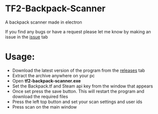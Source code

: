 # TF2-Backpack-Scanner
A backpack scanner made in electron

If you find any bugs or have a request please let me know by making an issue in the [issue](https://github.com/AleXu224/TF2-Backpack-Scanner/issues) tab

# Usage:
- Download the latest version of the program from the [releases](https://github.com/AleXu224/TF2-Backpack-Scanner/releases) tab
- Extract the archive anywhere on your pc
- Open **tf2-backpack-scanner.exe**
- Set the Backpack.tf and Steam api key from the window that appears
- Once set press the save button. This will restart the program and download the required files
- Press the left top button and set your scan settings and user ids
- Press scan on the main window
